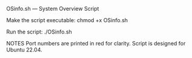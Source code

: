 OSinfo.sh — System Overview Script

Make the script executable:
chmod +x OSinfo.sh

Run the script:
./OSinfo.sh

NOTES
Port numbers are printed in red for clarity.
Script is designed for Ubuntu 22.04.
